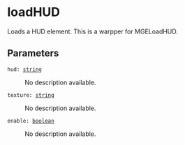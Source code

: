 # loadHUD

Loads a HUD element. This is a warpper for MGELoadHUD.

## Parameters

<dl class="describe">
<dt><code class="descname">hud: <a href="https://mwse.readthedocs.io/en/latest/lua/type/string.html">string</a></code></dt>
<dd>

No description available.

</dd>
<dt><code class="descname">texture: <a href="https://mwse.readthedocs.io/en/latest/lua/type/string.html">string</a></code></dt>
<dd>

No description available.

</dd>
<dt><code class="descname">enable: <a href="https://mwse.readthedocs.io/en/latest/lua/type/boolean.html">boolean</a></code></dt>
<dd>

No description available.

</dd>
</dl>
